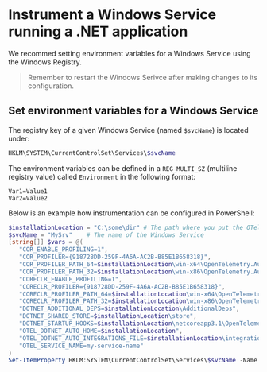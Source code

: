 # Instrument a Windows Service running a .NET application

We recommed setting environment variables for a Windows Service
using the Windows Registry.

> Remember to restart the Windows Serivce
  after making changes to its configuration.

## Set environment variables for a Windows Service

The registry key of a given Windows Service (named `$svcName`) is located under:

```powershell
HKLM\SYSTEM\CurrentControlSet\Services\$svcName
```

The environment variables can be defined
in a `REG_MULTI_SZ` (multiline registry value) called `Environment`
in the following format:

```env
Var1=Value1
Var2=Value2
```

Below is an example how instrumentation can be configured in PowerShell:

```powershell
$installationLocation = "C:\some\dir" # The path where you put the OTel .NET AutoInstrumentation binaries
$svcName = "MySrv"    # The name of the Windows Service
[string[]] $vars = @(
   "COR_ENABLE_PROFILING=1",
   "COR_PROFILER={918728DD-259F-4A6A-AC2B-B85E1B658318}",
   "COR_PROFILER_PATH_64=$installationLocation\win-x64\OpenTelemetry.AutoInstrumentation.Native.dll",
   "COR_PROFILER_PATH_32=$installationLocation\win-x86\OpenTelemetry.AutoInstrumentation.Native.dll",
   "CORECLR_ENABLE_PROFILING=1",
   "CORECLR_PROFILER={918728DD-259F-4A6A-AC2B-B85E1B658318}",
   "CORECLR_PROFILER_PATH_64=$installationLocation\win-x64\OpenTelemetry.AutoInstrumentation.Native.dll",
   "CORECLR_PROFILER_PATH_32=$installationLocation\win-x86\OpenTelemetry.AutoInstrumentation.Native.dll",
   "DOTNET_ADDITIONAL_DEPS=$installationLocation\AdditionalDeps",
   "DOTNET_SHARED_STORE=$installationLocation\store",
   "DOTNET_STARTUP_HOOKS=$installationLocation\netcoreapp3.1\OpenTelemetry.AutoInstrumentation.StartupHook.dll",
   "OTEL_DOTNET_AUTO_HOME=$installationLocation",
   "OTEL_DOTNET_AUTO_INTEGRATIONS_FILE=$installationLocation\integrations.json",
   "OTEL_SERVICE_NAME=my-service-name"
)
Set-ItemProperty HKLM:SYSTEM\CurrentControlSet\Services\$svcName -Name Environment -Value $vars
```
